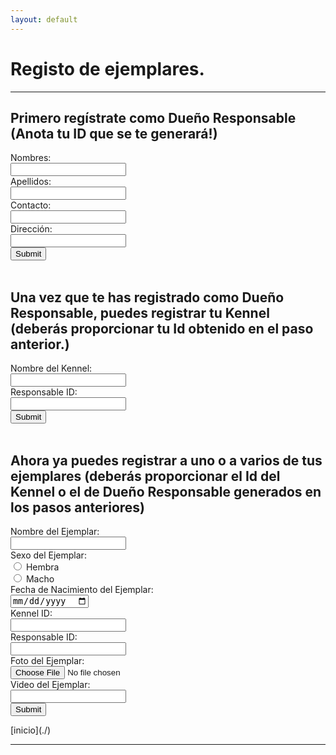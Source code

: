 ```yaml
---
layout: default
---
```

# Registo de ejemplares.
***

## Primero regístrate como Dueño Responsable (Anota tu ID que se te generará!)
<form action="ins_pers.php" method="post">
Nombres:<br><input type="text" name="name"><br>
Apellidos:<br><input type="text" name="lastname"><br>
Contacto:<br><input type="text" name="contact"><br>
Dirección:<br><input type="text" name="address"><br>
<input type="submit"><br><br>
</form>

## Una vez que te has registrado como Dueño Responsable, puedes registrar tu Kennel (deberás proporcionar tu Id obtenido en el paso anterior.)
<form action="http://152.70.122.144/amexpl/ins_kennel.php" method="post">
Nombre del Kennel:<br><input type="text" name="criadero"><br>
Responsable ID:<br><input type="text" name="responsable"><br>
<input type="submit"><br><br>
</form>

## Ahora ya puedes registrar a uno o a varios de tus ejemplares (deberás proporcionar el Id del Kennel o el de Dueño Responsable generados en los pasos anteriores)
<form action="ins_ejemplar.php" method="post">
Nombre del Ejemplar:<br><input type="text" name="ejemplar"><br>
Sexo del Ejemplar:<br>
<input type="radio" id="Hembra" name="sexo" value="Hembra">
<label for="Hembra">Hembra</label><br>
<input type="radio" id="Macho" name="sexo" value="Macho">
<label for="Macho">Macho</label><br>
Fecha de Nacimiento del Ejemplar:<br><input type="date" name="fnacim"><br>
Kennel ID:<br><input type="number" name="kennelid"><br>
Responsable ID:<br><input type="number" name="responsable"><br>
Foto del Ejemplar:<br> <input type="file" name="foto"><br>
Video del Ejemplar:<br><input type="url" name="video"><br>
<input type="submit">
</form>
[inicio](./)

***
